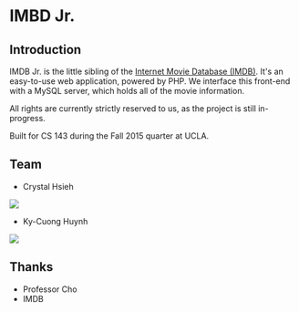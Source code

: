# IMBD Jr. 


## Introduction 

IMDB Jr. is the little sibling of the [Internet Movie Database (IMDB)](https://www.imdb.com). 
It's an easy-to-use web application, powered by PHP. We interface this front-end
with a MySQL server, which holds all of the movie information.

All rights are currently strictly reserved to us, as the project is still in-progress. 

Built for CS 143 during the Fall 2015 quarter at UCLA.


## Team

* Crystal Hsieh

![](https://avatars3.githubusercontent.com/u/5697626?v=3&s=200)

* Ky-Cuong Huynh

![](https://avatars3.githubusercontent.com/u/4713937?v=3&s=200)

## Thanks

* Professor Cho
* IMDB
